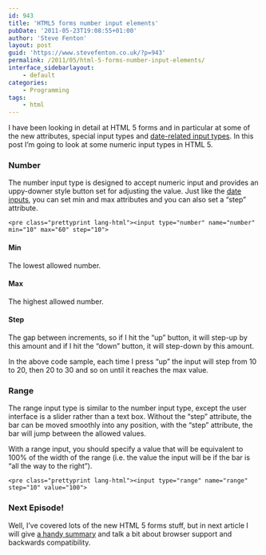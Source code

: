 ```yaml
---
id: 943
title: 'HTML5 forms number input elements'
pubDate: '2011-05-23T19:08:55+01:00'
author: 'Steve Fenton'
layout: post
guid: 'https://www.stevefenton.co.uk/?p=943'
permalink: /2011/05/html-5-forms-number-input-elements/
interface_sidebarlayout:
    - default
categories:
    - Programming
tags:
    - html
---
```


I have been looking in detail at HTML 5 forms and in particular at some of the new attributes, special input types and [date-related input types](https://www.stevefenton.co.uk/2011/05/HTML-5-Forms-Date-Input-Elements/). In this post I’m going to look at some numeric input types in HTML 5.

### Number

The number input type is designed to accept numeric input and provides an uppy-downer style button set for adjusting the value. Just like the [date inputs](https://www.stevefenton.co.uk/2011/05/HTML-5-Forms-Date-Input-Elements/), you can set min and max attributes and you can also set a “step” attribute.

```
<pre class="prettyprint lang-html"><input type="number" name="number" min="10" max="60" step="10">
```

#### Min

The lowest allowed number.

#### Max

The highest allowed number.

#### Step

The gap between increments, so if I hit the “up” button, it will step-up by this amount and if I hit the “down” button, it will step-down by this amount.

In the above code sample, each time I press “up” the input will step from 10 to 20, then 20 to 30 and so on until it reaches the max value.

### Range

The range input type is similar to the number input type, except the user interface is a slider rather than a text box. Without the “step” attribute, the bar can be moved smoothly into any position, with the “step” attribute, the bar will jump between the allowed values.

With a range input, you should specify a value that will be equivalent to 100% of the width of the range (i.e. the value the input will be if the bar is “all the way to the right”).

```
<pre class="prettyprint lang-html"><input type="range" name="range" step="10" value="100">
```

### Next Episode!

Well, I’ve covered lots of the new HTML 5 forms stuff, but in next article I will give [a handy summary](https://www.stevefenton.co.uk/2011/05/HTML-5-Forms-Summary/) and talk a bit about browser support and backwards compatibility.